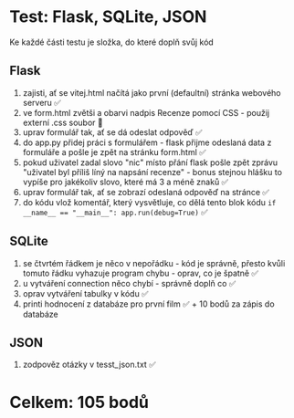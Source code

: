 # Test: Flask, SQLite, JSON

Ke každé části testu je složka, do které doplň svůj kód

## Flask

1.  zajisti, ať se vitej.html načítá jako první (defaultní) stránka webového serveru ✅
2.  ve form.html zvětši a obarvi nadpis Recenze pomocí CSS - použij externí .css soubor 🚩
3.  uprav formulář tak, ať se dá odeslat odpověď ✅
4.  do app.py přidej práci s formulářem - flask přijme odeslaná data z formuláře a pošle je zpět na stránku form.html ✅
5.  pokud uživatel zadal slovo "nic" místo přání flask pošle zpět zprávu "uživatel byl příliš líný na napsání recenze" - bonus stejnou hlášku to vypíše pro jakékoliv slovo, které má 3 a méně znaků ✅
6.  uprav formulář tak, ať se zobrazí odeslaná odpověď na stránce ✅
7.  do kódu vlož komentář, který vysvětluje, co dělá tento blok kódu `if __name__ == "__main__": app.run(debug=True)` ✅

## SQLite

1.  se čtvrtém řádkem je něco v nepořádku - kód je správně, přesto kvůli tomuto řádku vyhazuje program chybu - oprav, co je špatně ✅
2.  u vytváření connection něco chybí - správně doplň co ✅
3.  oprav vytváření tabulky v kódu ✅
4.  printi hodnocení z databáze pro první film ✅ + 10 bodů za zápis do databáze

## JSON

1.  zodpověz otázky v tesst_json.txt ✅

# Celkem: 105 bodů
